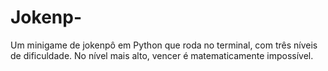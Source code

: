 # Jokenp-
Um minigame de jokenpô em Python que roda no terminal, com três níveis de dificuldade. No nível mais alto, vencer é matematicamente impossível. 
